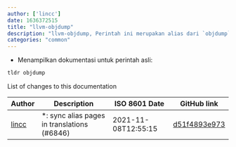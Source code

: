 ```yaml
---
author: ['lincc']
date: 1636372515
title: "llvm-objdump"
description: "llvm-objdump, Perintah ini merupakan alias dari `objdump`."
categories: "common"
---
```

- Menampilkan dokumentasi untuk perintah asli:

```bash
tldr objdump
```
List of changes to this documentation


Author | Description | ISO 8601 Date | GitHub link
------|-----|-----|-----
[lincc](mailto:46962923+blueskyson@users.noreply.github.com) | *: sync alias pages in translations (#6846) | 2021-11-08T12:55:15 | [d51f4893e973](https://github.com/tldr-pages/tldr/commit/d51f4893e973508f79168db1220c0556c9f88743)

